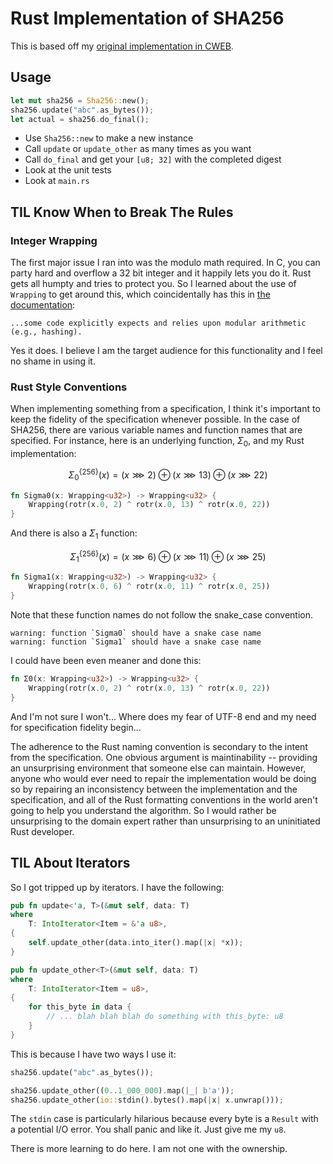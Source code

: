 # Rust Implementation of SHA256

This is based off my [original implementation in CWEB](https://github.com/bcr/sha256).

## Usage

```rust
let mut sha256 = Sha256::new();
sha256.update("abc".as_bytes());
let actual = sha256.do_final();
```

* Use `Sha256::new` to make a new instance
* Call `update` or `update_other` as many times as you want
* Call `do_final` and get your `[u8; 32]` with the completed digest
* Look at the unit tests
* Look at `main.rs`

## TIL Know When to Break The Rules

### Integer Wrapping

The first major issue I ran into was the modulo math required. In C, you can
party hard and overflow a 32 bit integer and it happily lets you do it. Rust
gets all humpty and tries to protect you. So I learned about the use of
`Wrapping` to get around this, which coincidentally has this in
[the documentation](https://doc.rust-lang.org/stable/std/num/struct.Wrapping.html):

```...some code explicitly expects and relies upon modular arithmetic (e.g., hashing).```

Yes it does. I believe I am the target audience for this functionality and I
feel no shame in using it.

### Rust Style Conventions

When implementing something from a specification, I think it's important to
keep the fidelity of the specification whenever possible. In the case of
SHA256, there are various variable names and function names that are
specified. For instance, here is an underlying function, $\Sigma_0$, and my
Rust implementation:

$$\Sigma_0^{\{256\}}(x) = (x \ggg 2) \oplus (x \ggg 13) \oplus (x \ggg 22)$$

```rust
fn Sigma0(x: Wrapping<u32>) -> Wrapping<u32> {
    Wrapping(rotr(x.0, 2) ^ rotr(x.0, 13) ^ rotr(x.0, 22))
}
```

And there is also a $\Sigma_1$ function:

$$\Sigma_1^{\{256\}}(x) = (x \ggg 6) \oplus (x \ggg 11) \oplus (x \ggg 25)$$

```rust
fn Sigma1(x: Wrapping<u32>) -> Wrapping<u32> {
    Wrapping(rotr(x.0, 6) ^ rotr(x.0, 11) ^ rotr(x.0, 25))
}
```

Note that these function names do not follow the snake_case convention.

```
warning: function `Sigma0` should have a snake case name
warning: function `Sigma1` should have a snake case name
```

I could have been even meaner and done this:

```rust
fn Σ0(x: Wrapping<u32>) -> Wrapping<u32> {
    Wrapping(rotr(x.0, 2) ^ rotr(x.0, 13) ^ rotr(x.0, 22))
}
```

And I'm not sure I won't... Where does my fear of UTF-8 end and my need for
specification fidelity begin...

The adherence to the Rust naming convention is secondary to the intent from the
specification. One obvious argument is maintinability -- providing an
unsurprising environment that someone else can maintain. However, anyone who
would ever need to repair the implementation would be doing so by repairing an
inconsistency between the implementation and the specification, and all of the
Rust formatting conventions in the world aren't going to help you understand the
algorithm. So I would rather be unsurprising to the domain expert rather than
unsurprising to an uninitiated Rust developer.

## TIL About Iterators

So I got tripped up by iterators. I have the following:

```rust
pub fn update<'a, T>(&mut self, data: T)
where
    T: IntoIterator<Item = &'a u8>,
{
    self.update_other(data.into_iter().map(|x| *x));
}

pub fn update_other<T>(&mut self, data: T)
where
    T: IntoIterator<Item = u8>,
{
    for this_byte in data {
        // ... blah blah blah do something with this_byte: u8
    }
}
```

This is because I have two ways I use it:

```rust
sha256.update("abc".as_bytes());
```

```rust
sha256.update_other((0..1_000_000).map(|_| b'a'));
sha256.update_other(io::stdin().bytes().map(|x| x.unwrap()));
```

The `stdin` case is particularly hilarious because every byte is a `Result`
with a potential I/O error. You shall panic and like it. Just give me my `u8`.

There is more learning to do here. I am not one with the ownership.
